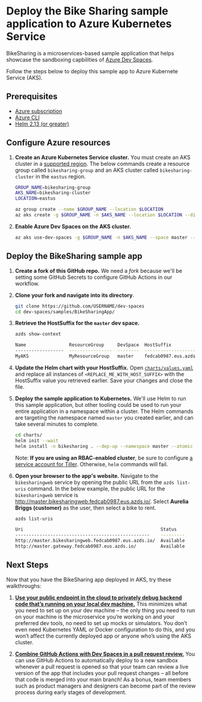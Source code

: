 # Deploy the Bike Sharing sample application to Azure Kubernetes Service

BikeSharing is a microservices-based sample application that helps showcase the sandboxing capbilities of [Azure Dev Spaces](https://aka.ms/devspaces). 

Follow the steps below to deploy this sample app to Azure Kubernete Service (AKS).

## Prerequisites
* [Azure subscription](https://azure.microsoft.com/free)
* [Azure CLI](https://docs.microsoft.com/cli/azure/install-azure-cli?view=azure-cli-latest)
* [Helm 2.13 (or greater)](https://github.com/helm/helm/blob/master/docs/install.md)

## Configure Azure resources

1. **Create an Azure Kubernetes Service cluster.** You must create an AKS cluster in a [supported region](https://docs.microsoft.com/azure/dev-spaces/about#supported-regions-and-configurations). The below commands create a resource group called `bikesharing-group` and an AKS cluster called `bikesharing-cluster` in the `eastus` region.

    ```bash
    GROUP_NAME=bikesharing-group
    AKS_NAME=bikesharing-cluster
    LOCATION=eastus

    az group create --name $GROUP_NAME --location $LOCATION
    az aks create -g $GROUP_NAME -n $AKS_NAME --location $LOCATION --disable-rbac --generate-ssh-keys
    ```

1. **Enable Azure Dev Spaces on the AKS cluster.**
    ```bash
    az aks use-dev-spaces -g $GROUP_NAME -n $AKS_NAME --space master --yes
    ```

<!-- 1. **Create an Azure Container Registry.** Save the loginServer value from the output because it is used in a later step.
    ```bash
    ACR_NAME=bikesharing-container-registry
    az acr create -g $GROUP_NAME --name $ACR_NAME --sku Basic
    ```

1. **Set up role access for the cluster and container registry.** Note: The user running these commands needs to be an *owner* of the target resources.
    ```bash
    # Save the output from this command, you'll need the `clientId` value for the next commands
    az ad sp create-for-rbac --sdk-auth --skip-assignment 

    # Get the AKS resource id
    az aks show -g $GROUP_NAME -n $AKS_NAME --query id -o tsv

    # Create role assignment for access to AKS cluster
    az role assignment create --assignee <clientId> --scope "<aksResourceId>" --role Contributor

    # Get the container registry (ACR) id
    az acr show -g $GROUP_NAME -n $ACR_NAME --query id -o tsv
    
    # Create role assignment for 'push access' to container registry
    az role assignment create --assignee  <clientId>  --scope "<acrResourceId>" --role AcrPush
    ```
 -->


## Deploy the BikeSharing sample app

1. **Create a fork of this GitHub repo.** We need a *fork* because we'll be setting some GitHub Secrets to configure GitHub Actions in our workflow.

1. **Clone your fork and navigate into its directory**.
    ```bash
    git clone https://github.com/USERNAME/dev-spaces
    cd dev-spaces/samples/BikeSharingApp/
    ```

1. **Retrieve the HostSuffix for the `master` dev space.**
    ```bash
    azds show-context

    Name                ResourceGroup     DevSpace  HostSuffix
    ------------------  ----------------  --------  -----------------------
    MyAKS               MyResourceGroup   master    fedcab0987.eus.azds.io
    ```

1. **Update the Helm chart with your HostSuffix.** Open [`charts/values.yaml`](https://github.com/Azure/dev-spaces/blob/master/samples/BikeSharingApp/charts/values.yaml) and replace all instances of `<REPLACE_ME_WITH_HOST_SUFFIX>` with the HostSuffix value you retrieved earlier. Save your changes and close the file.

1. **Deploy the sample application to Kubernetes.** We'll use Helm to run this sample application, but other tooling could be used to run your entire application in a namespace within a cluster. The Helm commands are targeting the namespace named `master` you created earlier, and can take several minutes to complete.
    ```bash
    cd charts/
    helm init --wait
    helm install -n bikesharing . --dep-up --namespace master --atomic
    ```
    Note: **If you are using an RBAC-enabled cluster**, be sure to configure [a service account for Tiller](https://helm.sh/docs/using_helm/#role-based-access-control). Otherwise, `helm` commands will fail.

1. **Open your browser to the app's website.** Navigate to the `bikesharingweb` service by opening the public URL from the `azds list-uris` command. In the below example, the public URL for the `bikesharingweb` service is http://master.bikesharingweb.fedcab0987.eus.azds.io/. Select **Aurelia Briggs (customer)** as the user, then select a bike to rent.
    ```bash
    azds list-uris

    Uri                                                   Status
    --------------------------------------------------    ---------
    http://master.bikesharingweb.fedcab0987.eus.azds.io/  Available
    http://master.gateway.fedcab0987.eus.azds.io/         Available
    ```

## Next Steps
Now that you have the BikeSharing app deployed in AKS, try these walkthroughs:

1. **[Use your public endpoint in the cloud to privately debug backend code that’s running on your local dev machine.](https://aka.ms/devspaces/connect)** This minimizes what you need to set up on your dev machine – the only thing you need to run on your machine is the microservice you’re working on and your preferred dev tools, no need to set up mocks or simulators. You don’t even need Kubernetes YAML or Docker configuration to do this, and you won’t affect the currently deployed app or anyone who’s using the AKS cluster.

1. **[Combine GitHub Actions with Dev Spaces in a pull request review.](https://aka.ms/devspaces/pr-flow)** You can use GitHub Actions to automatically deploy to a new sandbox whenever a pull request is opened so that your team can review a live version of the app that includes your pull request changes – all before that code is merged into your main branch! As a bonus, team members such as product managers and designers can become part of the review process during early stages of development.
